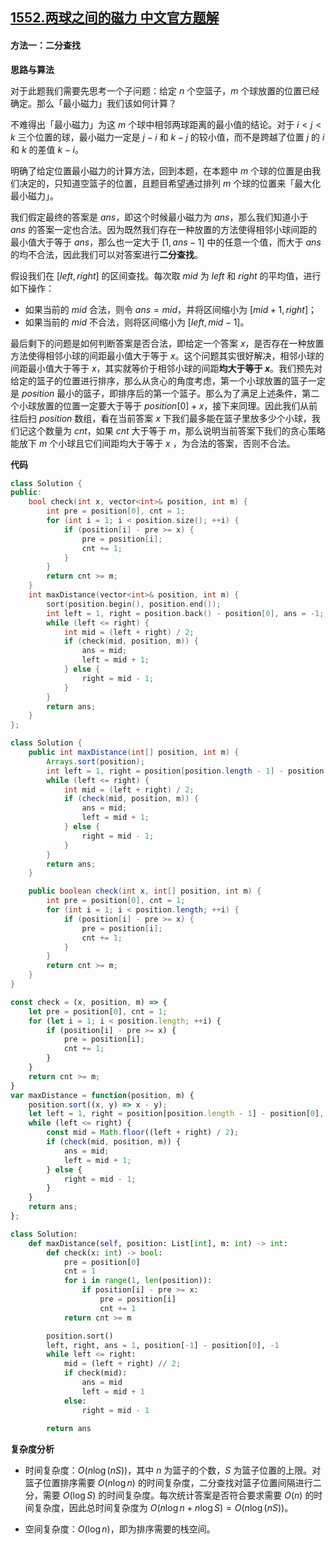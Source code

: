 ## [1552.两球之间的磁力 中文官方题解](https://leetcode.cn/problems/magnetic-force-between-two-balls/solutions/100000/liang-qiu-zhi-jian-de-ci-li-by-leetcode-solution)
#### 方法一：二分查找

**思路与算法**

对于此题我们需要先思考一个子问题：给定 $n$ 个空篮子，$m$ 个球放置的位置已经确定。那么「最小磁力」我们该如何计算？

不难得出「最小磁力」为这 $m$ 个球中相邻两球距离的最小值的结论。对于 $i<j<k$ 三个位置的球，最小磁力一定是 $j-i$ 和 $k-j$ 的较小值，而不是跨越了位置 $j$ 的 $i$ 和 $k$ 的差值 $k-i$。

明确了给定位置最小磁力的计算方法，回到本题，在本题中 $m$ 个球的位置是由我们决定的，只知道空篮子的位置，且题目希望通过排列 $m$ 个球的位置来「最大化最小磁力」。

我们假定最终的答案是 $\textit{ans}$，即这个时候最小磁力为 $\textit{ans}$，那么我们知道小于 $\textit{ans}$ 的答案一定也合法。因为既然我们存在一种放置的方法使得相邻小球间距的最小值大于等于 $\textit{ans}$，那么也一定大于 $[1,\textit{ans} - 1]$ 中的任意一个值，而大于 $\textit{ans}$ 的均不合法，因此我们可以对答案进行**二分查找**。

假设我们在 $[\textit{left},\textit{right}]$ 的区间查找。每次取 $\textit{mid}$ 为 $\textit{left}$ 和 $\textit{right}$ 的平均值，进行如下操作：

- 如果当前的 $\textit{mid}$ 合法，则令 $\textit{ans}=\textit{mid}$，并将区间缩小为 $[\textit{mid}+1,\textit{right}]$；
- 如果当前的 $\textit{mid}$ 不合法，则将区间缩小为 $[\textit{left},\textit{mid}-1]$。

最后剩下的问题是如何判断答案是否合法，即给定一个答案 $x$，是否存在一种放置方法使得相邻小球的间距最小值大于等于 $x$。这个问题其实很好解决，相邻小球的间距最小值大于等于 $x$，其实就等价于相邻小球的间距**均大于等于 $x$**。我们预先对给定的篮子的位置进行排序，那么从贪心的角度考虑，第一个小球放置的篮子一定是 $\textit{position}$ 最小的篮子，即排序后的第一个篮子。那么为了满足上述条件，第二个小球放置的位置一定要大于等于 $\textit{position}[0]+x$，接下来同理。因此我们从前往后扫 $\textit{position}$ 数组，看在当前答案 $x$ 下我们最多能在篮子里放多少个小球，我们记这个数量为 $\textit{cnt}$，如果 $\textit{cnt}$ 大于等于 $m$，那么说明当前答案下我们的贪心策略能放下 $m$ 个小球且它们间距均大于等于 $x$ ，为合法的答案，否则不合法。

**代码**

```C++ [sol1-C++]
class Solution {
public:
    bool check(int x, vector<int>& position, int m) {
        int pre = position[0], cnt = 1;
        for (int i = 1; i < position.size(); ++i) {
            if (position[i] - pre >= x) {
                pre = position[i];
                cnt += 1;
            }
        }
        return cnt >= m;
    }
    int maxDistance(vector<int>& position, int m) {
        sort(position.begin(), position.end());
        int left = 1, right = position.back() - position[0], ans = -1;
        while (left <= right) {
            int mid = (left + right) / 2;
            if (check(mid, position, m)) {
                ans = mid;
                left = mid + 1;
            } else {
                right = mid - 1;
            }
        }
        return ans;
    }
};
```

```Java [sol1-Java]
class Solution {
    public int maxDistance(int[] position, int m) {
        Arrays.sort(position);
        int left = 1, right = position[position.length - 1] - position[0], ans = -1;
        while (left <= right) {
            int mid = (left + right) / 2;
            if (check(mid, position, m)) {
                ans = mid;
                left = mid + 1;
            } else {
                right = mid - 1;
            }
        }
        return ans;
    }

    public boolean check(int x, int[] position, int m) {
        int pre = position[0], cnt = 1;
        for (int i = 1; i < position.length; ++i) {
            if (position[i] - pre >= x) {
                pre = position[i];
                cnt += 1;
            }
        }
        return cnt >= m;
    }
}
```

```JavaScript [sol1-JavaScript]
const check = (x, position, m) => {
    let pre = position[0], cnt = 1;
    for (let i = 1; i < position.length; ++i) {
        if (position[i] - pre >= x) {
            pre = position[i];
            cnt += 1;
        }
    }
    return cnt >= m;
}
var maxDistance = function(position, m) {
    position.sort((x, y) => x - y);
    let left = 1, right = position[position.length - 1] - position[0], ans = -1;
    while (left <= right) {
        const mid = Math.floor((left + right) / 2); 
        if (check(mid, position, m)) {
            ans = mid;
            left = mid + 1;
        } else {
            right = mid - 1;
        }
    }
    return ans;
};
```

```Python [sol1-Python3]
class Solution:
    def maxDistance(self, position: List[int], m: int) -> int:
        def check(x: int) -> bool:
            pre = position[0]
            cnt = 1
            for i in range(1, len(position)):
                if position[i] - pre >= x:
                    pre = position[i]
                    cnt += 1
            return cnt >= m

        position.sort()
        left, right, ans = 1, position[-1] - position[0], -1
        while left <= right:
            mid = (left + right) // 2;
            if check(mid):
                ans = mid
                left = mid + 1
            else:
                right = mid - 1
        
        return ans
```

**复杂度分析**

- 时间复杂度：$O(n\log (nS))$，其中 $n$ 为篮子的个数，$S$ 为篮子位置的上限。对篮子位置排序需要 $O(n\log n)$ 的时间复杂度，二分查找对篮子位置间隔进行二分，需要 $O(\log S)$ 的时间复杂度。每次统计答案是否符合要求需要 $O(n)$ 的时间复杂度，因此总时间复杂度为 $O(n\log n+n\log S) = O(n\log (nS))$。

- 空间复杂度：$O(\log n)$，即为排序需要的栈空间。
